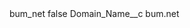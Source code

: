<?xml version="1.0" encoding="UTF-8"?>
<CustomMetadata xmlns="http://soap.sforce.com/2006/04/metadata" xmlns:xsi="http://www.w3.org/2001/XMLSchema-instance" xmlns:xsd="http://www.w3.org/2001/XMLSchema">
    <label>bum_net</label>
    <protected>false</protected>
    <values>
        <field>Domain_Name__c</field>
        <value xsi:type="xsd:string">bum.net</value>
    </values>
</CustomMetadata>
